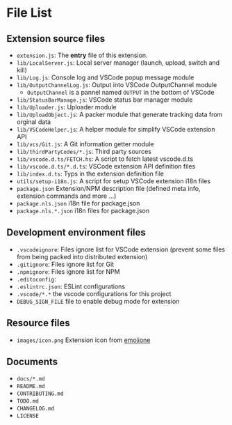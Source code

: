# File List

## Extension source files

- `extension.js`: The **entry** file of this extension.
- `lib/LocalServer.js`: Local server manager (launch, upload, switch and kill)
- `lib/Log.js`: Console log and VSCode popup message module
- `lib/OutputChannelLog.js`: Output into VSCode OutputChannel module 
	- `OutputChannel` is a pannel named `OUTPUT` in the bottom of VSCode
- `lib/StatusBarManage.js`: VSCode status bar manager module
- `lib/Uploader.js`: Uploader module 
- `lib/UploadObject.js`: A packer module that generate tracking data from orginal data
- `lib/VSCodeHelper.js`: A helper module for simplify VSCode extension API 
- `lib/vcs/Git.js`: A Git information getter module
- `lib/thirdPartyCodes/*.js`: Third party sources
- `lib/vscode.d.ts/FETCH.hs`: A script to fetch latest vscode.d.ts
- `lib/vscode.d.ts/*.d.ts`: VSCode extension API definition files
- `lib/index.d.ts`: Typs in the extension definition file 
- `utils/setup-i18n.js`: A script for setup VSCode extension i18n files 
- `package.json` Extension/NPM description file (defined meta info, extension commands and more ...)
- `package.nls.json` i18n file for package.json
- `package.nls.*.json` i18n files for package.json

## Development environment files

- `.vscodeignore`: Files ignore list for VSCode extension (prevent some files from being packed into distributed extension)
- `.gitignore`: Files ignore list for Git
- `.npmignore`: Files ignore list for NPM
- `.editoconfig`:
- `.eslintrc.json`: ESLint configurations
- `.vscode/*.*` the vscode configurations for this project
- `DEBUG_SIGN_FILE` file to enable debug mode for extension

## Resource files

- `images/icon.png` Extension icon from [emojione](http://emojione.com/)

## Documents

- `docs/*.md`
- `README.md`
- `CONTRIBUTING.md`
- `TODO.md`
- `CHANGELOG.md`
- `LICENSE`
